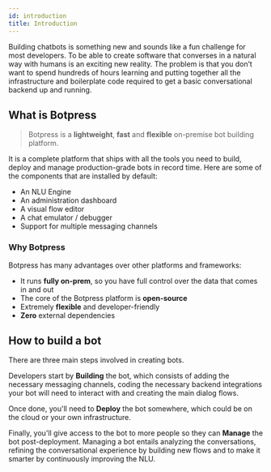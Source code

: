 ```yaml
---
id: introduction
title: Introduction
---
```


Building chatbots is something new and sounds like a fun challenge for most developers. To be able to create software that converses in a natural way with humans is an exciting new reality. The problem is that you don’t want to spend hundreds of hours learning and putting together all the infrastructure and boilerplate code required to get a basic conversational backend up and running.

## What is Botpress

> Botpress is a **lightweight**, **fast** and **flexible** on-premise bot building platform.

It is a complete platform that ships with all the tools you need to build, deploy and manage production-grade bots in record time. Here are some of the components that are installed by default:

- An NLU Engine
- An administration dashboard
- A visual flow editor
- A chat emulator / debugger
- Support for multiple messaging channels

### Why Botpress

Botpress has many advantages over other platforms and frameworks:

- It runs **fully on-prem**, so you have full control over the data that comes in and out
- The core of the Botpress platform is **open-source**
- Extremely **flexible** and developer-friendly
- **Zero** external dependencies

## How to build a bot

There are three main steps involved in creating bots.

Developers start by **Building** the bot, which consists of adding the necessary messaging channels, coding the necessary backend integrations your bot will need to interact with and creating the main dialog flows.

Once done, you'll need to **Deploy** the bot somewhere, which could be on the cloud or your own infrastructure.

Finally, you'll give access to the bot to more people so they can **Manage** the bot post-deployment. Managing a bot entails analyzing the conversations, refining the conversational experience by building new flows and to make it smarter by continuously improving the NLU.
